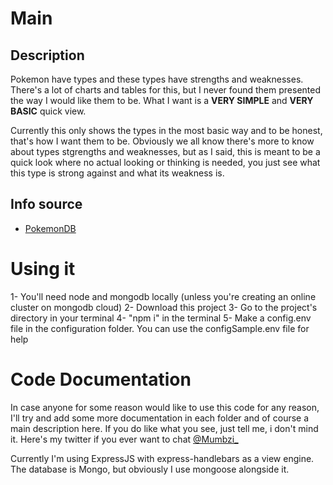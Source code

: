 # Main

## Description

Pokemon have types and these types have strengths and weaknesses.
There's a lot of charts and tables for this, but I never found them presented the way I would like them to be. What I want is a **VERY SIMPLE** and **VERY BASIC** quick view.

Currently this only shows the types in the most basic way and to be honest, that's how I want them to be. Obviously we all know there's more to know about types stgrengths and weaknesses, but as I said, this is meant to be a quick look where no actual looking or thinking is needed, you just see what this type is strong against and what its weakness is.

## Info source

- [PokemonDB](https://pokemondb.net/type)

# Using it
1- You'll need node and mongodb locally (unless you're creating an online cluster on mongodb cloud)
2- Download this project
3- Go to the project's directory in your terminal
4- "npm i" in the terminal
5- Make a config.env file in the configuration folder. You can use the configSample.env file for help

# Code Documentation

In case anyone for some reason would like to use this code for any reason, I'll try and add some more documentation in each folder and of course a main description here. If you do like what you see, just tell me, i don't mind it. Here's my twitter if you ever want to chat [@Mumbzi\_](https://twitter.com/Mumbzi_)

Currently I'm using ExpressJS with express-handlebars as a view engine. The database is Mongo, but obviously I use mongoose alongside it.
